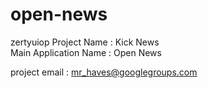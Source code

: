 open-news
=========
zertyuiop
Project Name : Kick News  
Main Application Name : Open News

project email : mr_haves@googlegroups.com

